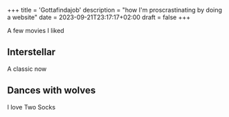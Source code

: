 +++
title = 'Gottafindajob'
description = "how I'm proscrastinating by doing a website"
date = 2023-09-21T23:17:17+02:00
draft = false
+++

A few movies I liked 

## Interstellar

A classic now

## Dances with wolves

I love Two Socks


